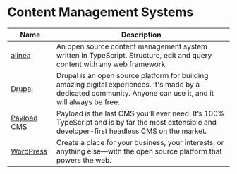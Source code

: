 # Content Management Systems

| Name | Description |
| --- | --- |
| [alinea](https://alinea.sh/) | An open source content management system written in TypeScript. Structure, edit and query content with any web framework. |
| [Drupal](https://www.drupal.org/) | Drupal is an open source platform for building amazing digital experiences. It's made by a dedicated community. Anyone can use it, and it will always be free. |
| [Payload CMS](https://payloadcms.com/) | Payload is the last CMS you’ll ever need. It’s 100% TypeScript and is by far the most extensible and developer-first headless CMS on the market. |
| [WordPress](https://www.wordpress.org/) | Create a place for your business, your interests, or anything else—with the open source platform that powers the web. |